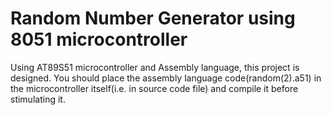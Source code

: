 # Random Number Generator using 8051 microcontroller
 Using AT89S51 microcontroller and Assembly language, this project is designed.
 You should place the assembly language code(random(2).a51) in the microcontroller itself(i.e. in source code file) and compile it before stimulating it.
